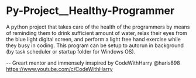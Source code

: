 # Py-Project__Healthy-Programmer
A python project that takes care of the health of the programmers by means of reminding them to drink sufficient amount of water, relax their eyes from the blue light digital screen, and perform a light free hand exercise while they busy in coding. This program can be setup to autorun in background (by task scheduler or startup folder for Windows OS).


-- Greart mentor and immensely imspired by CodeWithHarry @haris898 https://www.youtube.com/c/CodeWithHarry
